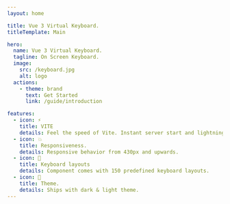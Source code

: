 ```yaml
---
layout: home

title: Vue 3 Virtual Keyboard.
titleTemplate: Main

hero:
  name: Vue 3 Virtual Keyboard.
  tagline: On Screen Keyboard.
  image:
    src: /keyboard.jpg
    alt: logo
  actions:
    - theme: brand
      text: Get Started
      link: /guide/introduction

features:
  - icon: ⚡️
    title: VITE
    details: Feel the speed of Vite. Instant server start and lightning fast HMR that stays fast regardless of the app size.
  - icon: 💥
    title: Responsiveness.
    details: Responsive behavior from 430px and upwards.
  - icon: 🔱
    title: Keyboard layouts
    details: Component comes with 150 predefined keyboard layouts.
  - icon: 📖
    title: Theme.
    details: Ships with dark & light theme.
---
```

